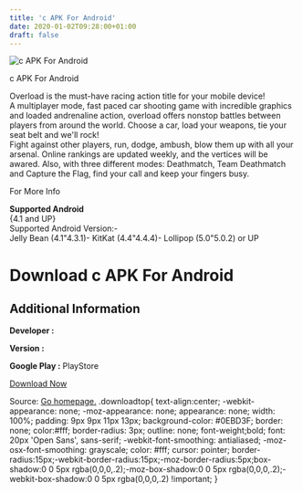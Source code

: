 ```yaml
---
title: 'c APK For Android'
date: 2020-01-02T09:28:00+01:00
draft: false
---
```


![c APK For Android](https://i0.wp.com/apkhome.net/wp-content/uploads/2017/05/Overload-Online-Car-Battle-1.2.png "c APK For Android")

  

c APK For Android

Overload is the must-have racing action title for your mobile device!  
A multiplayer mode, fast paced car shooting game with incredible graphics and loaded andrenaline action, overload offers nonstop battles between players from around the world. Choose a car, load your weapons, tie your seat belt and we'll rock!  
Fight against other players, run, dodge, ambush, blow them up with all your arsenal. Online rankings are updated weekly, and the vertices will be awared. Also, with three different modes: Deathmatch, Team Deathmatch and Capture the Flag, find your call and keep your fingers busy.

For More Info

**Supported Android**  
{4.1 and UP}  
Supported Android Version:-  
Jelly Bean (4.1"4.3.1)- KitKat (4.4"4.4.4)- Lollipop (5.0"5.0.2) or UP

Download c APK For Android
===========================

Additional Information
----------------------

**Developer :**

**Version :**

**Google Play :** PlayStore

  

[Download Now](https://store4app.co/post/c-apk-for-android_1573672248)

  
Source: [Go homepage.](https://store4app.co/post/c-apk-for-android_1573672248) .downloadtop{ text-align:center; -webkit-appearance: none; -moz-appearance: none; appearance: none; width: 100%; padding: 9px 9px 11px 13px; background-color: #0EBD3F; border: none; color:#fff; border-radius: 3px; outline: none; font-weight;bold; font: 20px 'Open Sans', sans-serif; -webkit-font-smoothing: antialiased; -moz-osx-font-smoothing: grayscale; color: #fff; cursor: pointer; border-radius:15px;-webkit-border-radius:15px;-moz-border-radius:5px;box-shadow:0 0 5px rgba(0,0,0,.2);-moz-box-shadow:0 0 5px rgba(0,0,0,.2);-webkit-box-shadow:0 0 5px rgba(0,0,0,.2) !important; }